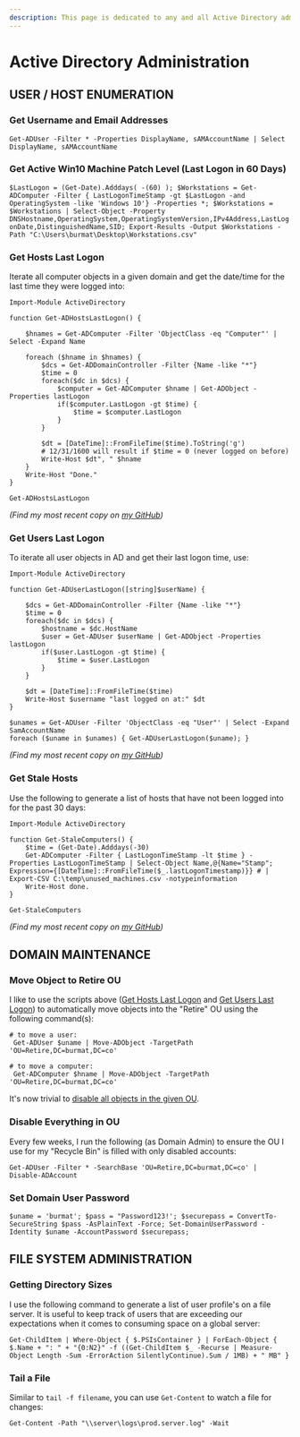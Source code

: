 ```yaml
---
description: This page is dedicated to any and all Active Directory administration
---
```


# Active Directory Administration

## USER / HOST ENUMERATION

### Get Username and Email Addresses

`Get-ADUser -Filter * -Properties DisplayName, sAMAccountName | Select DisplayName, sAMAccountName` 

### Get Active Win10 Machine Patch Level \(Last Logon in 60 Days\)

`$LastLogon = (Get-Date).Adddays( -(60) ); $Workstations = Get-ADComputer -Filter { LastLogonTimeStamp -gt $LastLogon -and OperatingSystem -like 'Windows 10'} -Properties *; $Workstations = $Workstations | Select-Object -Property DNSHostname,OperatingSystem,OperatingSystemVersion,IPv4Address,LastLogonDate,DistinguishedName,SID; Export-Results -Output $Workstations -Path "C:\Users\burmat\Desktop\Workstations.csv"`

### Get Hosts Last Logon

Iterate all computer objects in a given domain and get the date/time for the last time they were logged into:

```text
Import-Module ActiveDirectory

function Get-ADHostsLastLogon() {

    $hnames = Get-ADComputer -Filter 'ObjectClass -eq "Computer"' | Select -Expand Name

    foreach ($hname in $hnames) {
        $dcs = Get-ADDomainController -Filter {Name -like "*"}
        $time = 0
        foreach($dc in $dcs) { 
            $computer = Get-ADComputer $hname | Get-ADObject -Properties lastLogon 
            if($computer.LastLogon -gt $time) {
                $time = $computer.LastLogon
            }
        }
        
        $dt = [DateTime]::FromFileTime($time).ToString('g')
        # 12/31/1600 will result if $time = 0 (never logged on before)
        Write-Host $dt", " $hname
    }
    Write-Host "Done."
}

Get-ADHostsLastLogon
```

_\(Find my most recent copy on_ [_my GitHub_](https://github.com/burmat/burmatscripts/blob/master/powershell/Get-ADHostsLastLogon.ps1)_\)_

### Get Users Last Logon

To iterate all user objects in AD and get their last logon time, use:

```text
Import-Module ActiveDirectory

function Get-ADUserLastLogon([string]$userName) {

    $dcs = Get-ADDomainController -Filter {Name -like "*"}
    $time = 0
    foreach($dc in $dcs) { 
        $hostname = $dc.HostName
        $user = Get-ADUser $userName | Get-ADObject -Properties lastLogon 
        if($user.LastLogon -gt $time) {
            $time = $user.LastLogon
        }
    }
    
    $dt = [DateTime]::FromFileTime($time)
    Write-Host $username "last logged on at:" $dt 
}

$unames = Get-ADUser -Filter 'ObjectClass -eq "User"' | Select -Expand SamAccountName
foreach ($uname in $unames) { Get-ADUserLastLogon($uname); } 
```

_\(Find my most recent copy on_ [_my GitHub_](https://github.com/burmat/burmatscripts/blob/master/powershell/Get-ADUserLastLogon.ps1)_\)_

### Get Stale Hosts

Use the following to generate a list of hosts that have not been logged into for the past 30 days:

```text
Import-Module ActiveDirectory

function Get-StaleComputers() {
    $time = (Get-Date).Adddays(-30)
    Get-ADComputer -Filter { LastLogonTimeStamp -lt $time } -Properties LastLogonTimeStamp | Select-Object Name,@{Name="Stamp"; Expression={[DateTime]::FromFileTime($_.lastLogonTimestamp)}} # | Export-CSV C:\temp\unused_machines.csv -notypeinformation
    Write-Host done.
}

Get-StaleComputers
```

_\(Find my most recent copy on_ [_my GitHub_](https://github.com/burmat/burmatscripts/blob/master/powershell/Get-ADStaleHosts.ps1)_\)_

## DOMAIN MAINTENANCE

### Move Object to Retire OU

I like to use the scripts above \([Get Hosts Last Logon](https://burmat.gitbook.io/security/~/drafts/-LNR5JMBrAPfNXI0R06-/primary/sysadmin/active-directory-administration#get-hosts-last-logon) and [Get Users Last Logon](https://burmat.gitbook.io/security/~/edit/drafts/-LNR5JMBrAPfNXI0R06-/sysadmin/active-directory-administration#get-users-last-logon)\) to automatically move objects into the "Retire" OU using the following command\(s\):

```text
# to move a user:
 Get-ADUser $uname | Move-ADObject -TargetPath 'OU=Retire,DC=burmat,DC=co' 
 
# to move a computer:
 Get-ADComputer $hname | Move-ADObject -TargetPath 'OU=Retire,DC=burmat,DC=co' 
```

It's now trivial to [disable all objects in the given OU](https://burmat.gitbook.io/security/~/edit/drafts/-LNR5JMBrAPfNXI0R06-/sysadmin/active-directory-administration#disable-everything-in-ou).

### Disable Everything in OU

Every few weeks, I run the following \(as Domain Admin\) to ensure the OU I use for my "Recycle Bin" is filled with only disabled accounts:

`Get-ADUser -Filter * -SearchBase 'OU=Retire,DC=burmat,DC=co' | Disable-ADAccount` 

### Set Domain User Password

`$uname = 'burmat'; $pass = "Password123!'; $securepass = ConvertTo-SecureString $pass -AsPlainText -Force; Set-DomainUserPassword -Identity $uname -AccountPassword $securepass;`

## FILE SYSTEM ADMINISTRATION

### Getting Directory Sizes

I use the following command to generate a list of user profile's on a file server. It is useful to keep track of users that are exceeding our expectations when it comes to consuming space on a global server:

`Get-ChildItem | Where-Object { $.PSIsContainer } | ForEach-Object { $.Name + ": " + "{0:N2}" -f ((Get-ChildItem $_ -Recurse | Measure-Object Length -Sum -ErrorAction SilentlyContinue).Sum / 1MB) + " MB" }`

### Tail a File

Similar to `tail -f filename`, you can use `Get-Content` to watch a file for changes:

 `Get-Content -Path "\\server\logs\prod.server.log" -Wait` 

